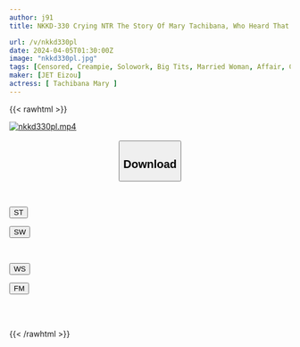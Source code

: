 ```yaml
---
author: j91
title: NKKD-330 Crying NTR The Story Of Mary Tachibana, Who Heard That Her Part-time Worker Was Moving Due To Her Husband's Transfer, And Had Sex While Crying To Say Goodbye Until The Day She Retired.

url: /v/nkkd330pl
date: 2024-04-05T01:30:00Z
image: "nkkd330pl.jpg"
tags: [Censored, Creampie, Solowork, Big Tits, Married Woman, Affair, Cuckold	]
maker: [JET Eizou]
actress: [ Tachibana Mary ]
---
```



{{< rawhtml >}}

<div class="video" data-videoid="16V2D9GDv8hdZV">
    <a href="javascript:;">
        <img src="/v/nkkd330pl/nkkd330pl.jpg" width="WIDTH" height="HEIGHT" alt="nkkd330pl.mp4" loading="lazy">
    </a>
</div>

<script type="text/javascript" src="https://j91.asia/asset/on-demand-st.js"></script>

<br>
  <link rel="stylesheet" href="https://j91.asia/asset/bs5.css">
  
  <center>
  <button class="btn btn-primary" type="button" data-bs-toggle="collapse" data-bs-target=".multi-collapse" aria-expanded="false" aria-controls="multiCollapseExample1 multiCollapseExample2"><h2>Download</h2></button></center>
</p>
<div class="row">
  <div class="col">
    <div class="collapse multi-collapse" id="multiCollapseExample1">
      <div class="card card-body">
	      	      <br>
<div class="buttons">  
<p><a href="https://streamtape.to/v/16V2D9GDv8hdZV" target="_blank"><button class="btn-hover color-3"><i class="fa fa-download"></i> ST</button></a></p>
<p><a href="https://asnwish.com/kw04jbfx5xo8" target="_blank"><button class="btn-hover color-2"><i class="fa fa-download"></i> SW</button></a></p></div>
    </div>
  </div>
</div>
  <div class="col">
    <div class="collapse multi-collapse" id="multiCollapseExample2">
      <div class="card card-body">
	      <br>
<div class="buttons">
<p><a href="https://wolfstream.tv/747lp8t028e6"><button class="btn-hover color-9"><i class="fa fa-download"></i> WS</button></a></p>
<p><a href="https://filemoon.sx/d/4qgcnqt85uqd"><button class="btn-hover color-8"><i class="fa fa-download"></i> FM</button></a></p></div>
<br><br>
      </div>
    </div>
  </div>
</div>

{{< /rawhtml >}}